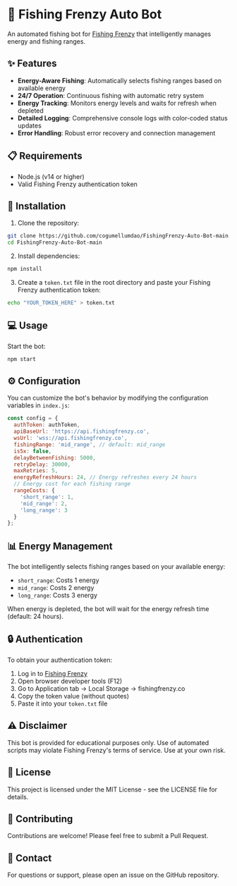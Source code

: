 # 🎣 Fishing Frenzy Auto Bot

An automated fishing bot for [Fishing Frenzy](https://fishingfrenzy.co/) that intelligently manages energy and fishing ranges.

## ✨ Features

- **Energy-Aware Fishing**: Automatically selects fishing ranges based on available energy
- **24/7 Operation**: Continuous fishing with automatic retry system
- **Energy Tracking**: Monitors energy levels and waits for refresh when depleted
- **Detailed Logging**: Comprehensive console logs with color-coded status updates
- **Error Handling**: Robust error recovery and connection management

## 📋 Requirements

- Node.js (v14 or higher)
- Valid Fishing Frenzy authentication token

## 🚀 Installation

1. Clone the repository:
```bash
git clone https://github.com/cogumellumdao/FishingFrenzy-Auto-Bot-main.git
cd FishingFrenzy-Auto-Bot-main
```

2. Install dependencies:
```bash
npm install
```

3. Create a `token.txt` file in the root directory and paste your Fishing Frenzy authentication token:
```bash
echo "YOUR_TOKEN_HERE" > token.txt
```

## 💻 Usage

Start the bot:
```bash
npm start
```

## ⚙️ Configuration

You can customize the bot's behavior by modifying the configuration variables in `index.js`:

```javascript
const config = {
  authToken: authToken,
  apiBaseUrl: 'https://api.fishingfrenzy.co',
  wsUrl: 'wss://api.fishingfrenzy.co',
  fishingRange: 'mid_range', // default: mid_range
  is5x: false,
  delayBetweenFishing: 5000,
  retryDelay: 30000,
  maxRetries: 5,
  energyRefreshHours: 24, // Energy refreshes every 24 hours
  // Energy cost for each fishing range
  rangeCosts: {
    'short_range': 1,
    'mid_range': 2,
    'long_range': 3
  }
};
```

## 📊 Energy Management

The bot intelligently selects fishing ranges based on your available energy:
- `short_range`: Costs 1 energy
- `mid_range`: Costs 2 energy
- `long_range`: Costs 3 energy

When energy is depleted, the bot will wait for the energy refresh time (default: 24 hours).

## 🔒 Authentication

To obtain your authentication token:
1. Log in to [Fishing Frenzy](https://fishingfrenzy.co/)
2. Open browser developer tools (F12)
3. Go to Application tab → Local Storage → fishingfrenzy.co
4. Copy the token value (without quotes)
5. Paste it into your `token.txt` file

## ⚠️ Disclaimer

This bot is provided for educational purposes only. Use of automated scripts may violate Fishing Frenzy's terms of service. Use at your own risk.

## 📜 License

This project is licensed under the MIT License - see the LICENSE file for details.

## 🤝 Contributing

Contributions are welcome! Please feel free to submit a Pull Request.

## 📧 Contact

For questions or support, please open an issue on the GitHub repository.
